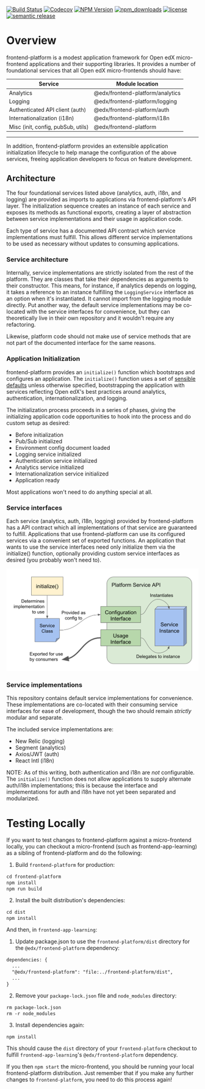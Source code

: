 [![Build Status](https://api.travis-ci.org/edx/frontend-platform.svg?branch=master)](https://travis-ci.org/edx/frontend-platform)
[![Codecov](https://img.shields.io/codecov/c/github/edx/frontend-platform)](https://codecov.io/gh/edx/frontend-platform)
[![NPM Version](https://img.shields.io/npm/v/@edx/frontend-platform.svg)](https://www.npmjs.com/package/@edx/frontend-platform)
[![npm_downloads](https://img.shields.io/npm/dt/@edx/frontend-platform.svg)](https://www.npmjs.com/package/@edx/frontend-platform)
[![license](https://img.shields.io/npm/l/@edx/frontend-platform.svg)](https://github.com/edx/frontend-platform/blob/master/LICENSE)
[![semantic release](https://img.shields.io/badge/%20%20%F0%9F%93%A6%F0%9F%9A%80-semantic--release-e10079.svg)](https://github.com/semantic-release/semantic-release)

# Overview

frontend-platform is a modest application framework for Open edX micro-frontend applications and their supporting libraries. It provides a number of foundational services that all Open edX micro-frontends should have:

| Service                            | Module location                  |
|------------------------------------|----------------------------------|
| Analytics                          | @edx/frontend-platform/analytics |
| Logging                            | @edx/frontend-platform/logging   |
| Authenticated API client (auth)    | @edx/frontend-platform/auth      |
| Internationalization (i18n)        | @edx/frontend-platform/i18n      |
| Misc (init, config, pubSub, utils) | @edx/frontend-platform           |

-------------------------------------------------------------------------

In addition, frontend-platform provides an extensible application initialization lifecycle to help manage the configuration of the above services, freeing application developers to focus on feature development.

## Architecture

The four foundational services listed above (analytics, auth, i18n, and logging) are provided as imports to applications via frontend-platform's API layer.  The initialization sequence creates an instance of each service and exposes its methods as functional exports, creating a layer of abstraction between service implementations and their usage in application code.

Each type of service has a documented API contract which service implementations must fulfill. This allows different service implementations to be used as necessary without updates to consuming applications.

### Service architecture

Internally, service implementations are strictly isolated from the rest of the platform.  They are classes that take their dependencies as arguments to their constructor.  This means, for instance, if analytics depends on logging, it takes a reference to an instance fulfilling the `LoggingService` interface as an option when it's instantiated.  It cannot import from the logging module directly.  Put another way, the default service implementations may be co-located with the service interfaces for convenience, but they can theoretically live in their own repository and it wouldn't require any refactoring.

Likewise, platform code should not make use of service methods that are not part of the documented interface for the same reasons.

### Application Initialization

frontend-platform provides an `initialize()` function which bootstraps and configures an application.  The `initialize()` function uses a set of [sensible defaults](https://en.wikipedia.org/wiki/Convention_over_configuration) unless otherwise specified, bootstrapping the application with services reflecting Open edX's best practices around analytics, authentication, internationalization, and logging.

The initialization process proceeds in a series of phases, giving the initializing application code opportunities to hook into the process and do custom setup as desired:

- Before initialization
- Pub/Sub initialized
- Environment config document loaded
- Logging service initialized
- Authentication service initialized
- Analytics service initialized
- Internationalization service initialized
- Application ready

Most applications won't need to do anything special at all.

### Service interfaces

Each service (analytics, auth, i18n, logging) provided by frontend-platform has a API contract which all implementations of that service are guaranteed to fulfill.  Applications that use frontend-platform can use its configured services via a convenient set of exported functions.  An application that wants to use the service interfaces need only initialize them via the initialize() function, optionally providing custom service interfaces as desired (you probably won't need to).

![Service interface](service-interface.png)

### Service implementations

This repository contains default service implementations for convenience.  These implementations are co-located with their consuming service interfaces for ease of development, though the two should remain _strictly_ modular and separate.

The included service implementations are:

- New Relic (logging)
- Segment (analytics)
- Axios/JWT (auth)
- React Intl (i18n)

NOTE: As of this writing, both authentication and i18n are _not_ configurable.  The `initialize()` function does not allow applications to supply alternate auth/i18n implementations; this is because the interface and implementations for auth and i18n have not yet been separated and modularized.

# Testing Locally

If you want to test changes to frontend-platform against a micro-frontend locally, you can checkout a micro-frontend (such as frontend-app-learning) as a sibling of frontend-platform and do the following:

1. Build `frontend-platform` for production:

```
cd frontend-platform
npm install
npm run build
```

2. Install the built distribution's dependencies:

```
cd dist 
npm install
```

And then, in `frontend-app-learning`:

1. Update package.json to use the `frontend-platform/dist` directory for the `@edx/frontend-platform` dependency:

```
dependencies: {
  ...
  "@edx/frontend-platform": "file:../frontend-platform/dist",
  ...
}
```
2. Remove your `package-lock.json` file and `node_modules` directory:

```
rm package-lock.json
rm -r node_modules
```

3. Install dependencies again:

```
npm install
```

This should cause the `dist` directory of your `frontend-platform` checkout to fulfill `frontend-app-learning`'s `@edx/frontend-platform` dependency.

If you then `npm start` the micro-frontend, you should be running your local frontend-platform distribution.  Just remember that if you make any further changes to `frontend-platform`, you need to do this process again!
